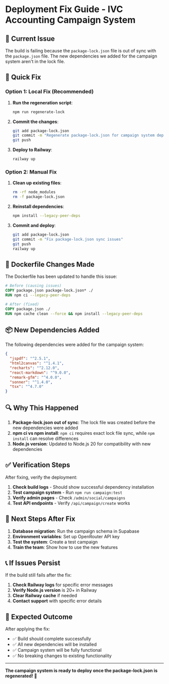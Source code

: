 # Deployment Fix Guide - IVC Accounting Campaign System

## 🚨 Current Issue

The build is failing because the `package-lock.json` file is out of sync with the `package.json` file. The new dependencies we added for the campaign system aren't in the lock file.

## 🔧 Quick Fix

### Option 1: Local Fix (Recommended)

1. **Run the regeneration script**:
   ```bash
   npm run regenerate-lock
   ```

2. **Commit the changes**:
   ```bash
   git add package-lock.json
   git commit -m "Regenerate package-lock.json for campaign system dependencies"
   git push
   ```

3. **Deploy to Railway**:
   ```bash
   railway up
   ```

### Option 2: Manual Fix

1. **Clean up existing files**:
   ```bash
   rm -rf node_modules
   rm -f package-lock.json
   ```

2. **Reinstall dependencies**:
   ```bash
   npm install --legacy-peer-deps
   ```

3. **Commit and deploy**:
   ```bash
   git add package-lock.json
   git commit -m "Fix package-lock.json sync issues"
   git push
   railway up
   ```

## 🐳 Dockerfile Changes Made

The Dockerfile has been updated to handle this issue:

```dockerfile
# Before (causing issues)
COPY package.json package-lock.json* ./
RUN npm ci --legacy-peer-deps

# After (fixed)
COPY package.json ./
RUN npm cache clean --force && npm install --legacy-peer-deps
```

## 📦 New Dependencies Added

The following dependencies were added for the campaign system:

```json
{
  "jspdf": "^2.5.1",
  "html2canvas": "^1.4.1", 
  "recharts": "^2.12.0",
  "react-markdown": "^9.0.0",
  "remark-gfm": "^4.0.0",
  "sonner": "^1.4.0",
  "tsx": "^4.7.0"
}
```

## 🔍 Why This Happened

1. **Package-lock.json out of sync**: The lock file was created before the new dependencies were added
2. **npm ci vs npm install**: `npm ci` requires exact lock file sync, while `npm install` can resolve differences
3. **Node.js version**: Updated to Node.js 20 for compatibility with new dependencies

## ✅ Verification Steps

After fixing, verify the deployment:

1. **Check build logs** - Should show successful dependency installation
2. **Test campaign system** - Run `npm run campaign:test`
3. **Verify admin pages** - Check `/admin/social/campaigns`
4. **Test API endpoints** - Verify `/api/campaign/create` works

## 🚀 Next Steps After Fix

1. **Database migration**: Run the campaign schema in Supabase
2. **Environment variables**: Set up OpenRouter API key
3. **Test the system**: Create a test campaign
4. **Train the team**: Show how to use the new features

## 📞 If Issues Persist

If the build still fails after the fix:

1. **Check Railway logs** for specific error messages
2. **Verify Node.js version** is 20+ in Railway
3. **Clear Railway cache** if needed
4. **Contact support** with specific error details

## 🎯 Expected Outcome

After applying the fix:

- ✅ Build should complete successfully
- ✅ All new dependencies will be installed
- ✅ Campaign system will be fully functional
- ✅ No breaking changes to existing functionality

---

**The campaign system is ready to deploy once the package-lock.json is regenerated! 🚀** 